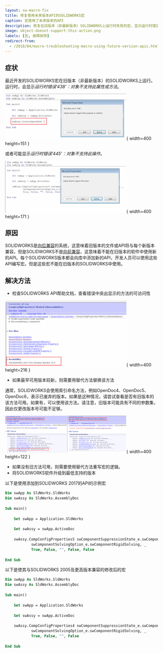 ```yaml
---
layout: sw-macro-fix
title: 修复使用未来版本API的SOLIDWORKS宏
caption: 宏使用了未来版本的API
description: 修复在旧版本（非最新版本）SOLIDWORKS上运行时失败的宏，显示运行时错误'438' - 对象不支持此属性或方法或运行时错误'445' - 对象不支持此操作错误
image: object-doesnt-support-this-action.png
labels: [宏, 故障排除]
redirect-from:
  - /2018/04/macro-troubleshooting-macro-using-future-version-apis.html
---
```

## 症状

最近开发的SOLIDWORKS宏在旧版本（非最新版本）的SOLIDWORKS上运行。运行时，会显示*运行时错误'438'：对象不支持此属性或方法*。

![运行宏时显示运行时错误'438'：对象不支持此属性或方法](object-doesnt-support-this-property-or-method.png){ width=400 height=151 }

或者可能显示*运行时错误'445'：对象不支持此操作*。

![运行宏时显示运行时错误'445'：对象不支持此操作](object-doesnt-support-this-action.png){ width=400 height=171 }

## 原因

SOLIDWORKS是[向后兼容](https://en.wikipedia.org/wiki/Backward_compatibility)的系统，这意味着旧版本的文件或API将与每个新版本兼容。但是SOLIDWORKS不是[向前兼容](https://en.wikipedia.org/wiki/Forward_compatibility)，这意味着不能在旧版本的软件中使用新的API。每个SOLIDWORKS版本都会向库中添加新的API，开发人员可以使用这些API编写宏。但是这些宏不能在旧版本的SOLIDWORKS中使用。

## 解决方法

* 检查SOLIDWORKS API帮助文档，查看错误中突出显示的方法的可访问性

![SOLIDWORKS API帮助文档中的可用性选项](comp-config-properties-availability.png){ width=400 height=216 }

* 如果最早可用版本较新，则需要用替代方法替换该方法

通常，SOLIDWORKS会使用索引命名方法，例如OpenDoc4、OpenDoc5、OpenDoc6，表示已废弃的版本。如果是这种情况，请尝试查看是否有旧版本的该方法可用。如果有，可以使用该方法。请注意，旧版本可能具有不同的参数集，因此仅更改版本号可能不足够。

![CompConfigProperties API方法的不同版本之间的差异](comp-config-prps-vers-diff.png){ width=400 height=122 }

* 如果没有旧方法可用，则需要使用替代方法重写宏的逻辑。
* 将SOLIDWORKS软件升级到最低支持的版本

以下是使用添加到SOLIDWORKS 2017的API的示例宏

~~~ vb
Dim swApp As SldWorks.SldWorks
Dim swAssy As SldWorks.AssemblyDoc

Sub main()

    Set swApp = Application.SldWorks
    
    Set swAssy = swApp.ActiveDoc
    
    swAssy.CompConfigProperties5 swComponentSuppressionState_e.swComponentSuppressed, _
            swComponentSolvingOption_e.swComponentRigidSolving, _
            True, False, "", False, False
    
End Sub

~~~



以下是使其与SOLIDWORKS 2005及更高版本兼容的修改后的宏

~~~ vb
Dim swApp As SldWorks.SldWorks
Dim swAssy As SldWorks.AssemblyDoc

Sub main()

    Set swApp = Application.SldWorks
    
    Set swAssy = swApp.ActiveDoc
    
    swAssy.CompConfigProperties4 swComponentSuppressionState_e.swComponentSuppressed, _
            swComponentSolvingOption_e.swComponentRigidSolving, _
            True, False, "", False
    
End Sub
~~~